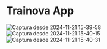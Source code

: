 # Trainova App

![Captura desde 2024-11-21 15-39-58](https://github.com/user-attachments/assets/6f2bdbdf-30b4-4467-9405-3b75a2ee5d93)
![Captura desde 2024-11-21 15-40-15](https://github.com/user-attachments/assets/5ecea968-67f2-40cf-889a-5023fbe4f1ec)
![Captura desde 2024-11-21 15-40-31](https://github.com/user-attachments/assets/14a3ca39-b7d3-4fae-937d-3ce1e92c842a)
